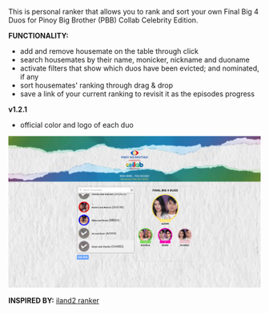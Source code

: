 This is personal ranker that allows you to rank and sort your own Final Big 4 Duos for Pinoy Big Brother (PBB) Collab Celebrity Edition. 

<b>FUNCTIONALITY:</b>
* add and remove housemate on the table through click
* search housemates by their name, monicker, nickname and duoname
* activate filters that show which duos have been evicted; and nominated, if any
* sort housemates' ranking through drag & drop
* save a link of your current ranking to revisit it as the episodes progress

<b>v1.2.1</b>
* official color and logo of each duo

![Screenshot](screenshot.jpg)



<b>INSPIRED BY:</b>
[iland2 ranker](https://github.com/il2ranker/il2ranker.github.io)
